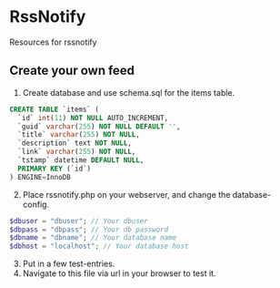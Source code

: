 # RssNotify
Resources for rssnotify

## Create your own feed ##
1) Create database and use schema.sql for the items table.
```sql
CREATE TABLE `items` (
  `id` int(11) NOT NULL AUTO_INCREMENT,
  `guid` varchar(255) NOT NULL DEFAULT '',
  `title` varchar(255) NOT NULL,
  `description` text NOT NULL,
  `link` varchar(255) NOT NULL,
  `tstamp` datetime DEFAULT NULL,
  PRIMARY KEY (`id`)
) ENGINE=InnoDB
```
2) Place rssnotify.php on your webserver, and change the database-config.
```php
$dbuser = "dbuser"; // Your dbuser
$dbpass = "dbpass"; // Your db password
$dbname = "dbname"; // Your database name
$dbhost = "localhost"; // Your database host
```
3) Put in a few test-entries.
4) Navigate to this file via url in your browser to test it.
